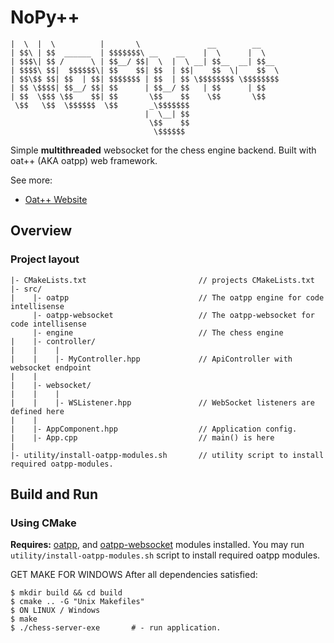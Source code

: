 # NoPy++
```__    __            _______                                
|  \  |  \          |       \               __        __    
| $$\ | $$  ______  | $$$$$$$\ __    __    |  \      |  \   
| $$$\| $$ /      \ | $$__/ $$|  \  |  \ __| $$__  __| $$__ 
| $$$$\ $$|  $$$$$$\| $$    $$| $$  | $$|    $$  \|    $$  \
| $$\$$ $$| $$  | $$| $$$$$$$ | $$  | $$ \$$$$$$$$ \$$$$$$$$
| $$ \$$$$| $$__/ $$| $$      | $$__/ $$   | $$      | $$   
| $$  \$$$ \$$    $$| $$       \$$    $$    \$$       \$$   
 \$$   \$$  \$$$$$$  \$$       _\$$$$$$$                    
                              |  \__| $$                    
                               \$$    $$                    
                                \$$$$$$               
```

Simple **multithreaded** websocket for the chess engine backend. Built with oat++ (AKA oatpp) web framework.

See more:
- [Oat++ Website](https://oatpp.io/)

## Overview

### Project layout

```
|- CMakeLists.txt                         // projects CMakeLists.txt
|- src/
|    |- oatpp                             // The oatpp engine for code intellisense
     |- oatpp-websocket                   // The oatpp-websocket for code intellisense
     |- engine                            // The chess engine
|    |- controller/
|    |    |
|    |    |- MyController.hpp             // ApiController with websocket endpoint
|    |
|    |- websocket/
|    |    |
|    |    |- WSListener.hpp               // WebSocket listeners are defined here
|    |
|    |- AppComponent.hpp                  // Application config. 
|    |- App.cpp                           // main() is here
|
|- utility/install-oatpp-modules.sh       // utility script to install required oatpp-modules.  
```

## Build and Run

### Using CMake

**Requires:** [oatpp](https://github.com/oatpp/oatpp), and [oatpp-websocket](https://github.com/oatpp/oatpp-websocket) 
modules installed. You may run `utility/install-oatpp-modules.sh` 
script to install required oatpp modules.

GET MAKE FOR WINDOWS
After all dependencies satisfied:

```
$ mkdir build && cd build
$ cmake .. -G "Unix Makefiles"
$ ON LINUX / Windows
$ make 
$ ./chess-server-exe       # - run application.

```


